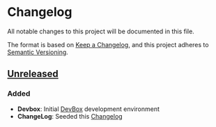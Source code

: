 # Changelog

All notable changes to this project will be documented in this file.

The format is based on [Keep a Changelog](https://keepachangelog.com/en/1.1.0/),
and this project adheres to [Semantic Versioning](https://semver.org/spec/v2.0.0.html).

## [Unreleased]

### Added

- **Devbox**: Initial [DevBox](https://www.jetify.com/devbox) development environment
- **ChangeLog**: Seeded this [Changelog](https://keepachangelog.com/)

[unreleased]: https://github.com/petersellars/shell/compare/main...HEAD